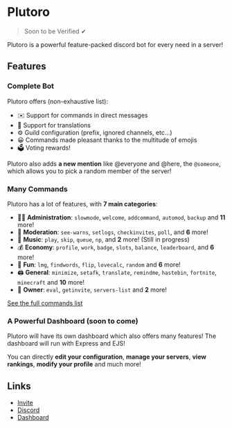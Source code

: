 # Plutoro

> Soon to be Verified ✔

Plutoro is a powerful feature-packed discord bot for every need in a server!

## Features

### Complete Bot

Plutoro offers (non-exhaustive list):
*   ✉️ Support for commands in direct messages
*   💬 Support for translations
*   ⚙️ Guild configuration (prefix, ignored channels, etc...)
*   😀 Commands made pleasant thanks to the multitude of emojis
*   🗳️ Voting rewards!

Plutoro also adds **a new mention** like @everyone and @here, the `@someone`, which allows you to pick a random member of the server!

### Many Commands

Plutoro has a lot of features, with **7 main categories**:

*   👩‍💼 **Administration**: `slowmode`, `welcome`, `addcommand`, `automod`, `backup` and **11** more! 
*   🚓 **Moderation**: `see-warns`, `setlogs`, `checkinvites`, `poll`, and **6** more! 
*   🎵 **Music**: `play`, `skip`, `queue`, `np`, and **2** more! (Still in progress)
*   💰 **Economy**: `profile`, `work`, `badge`, `slots`, `balance`, `leaderboard`, and **6** more! 
*   👻 **Fun**: `lmg`, `findwords`, `flip`, `lovecalc`, `random` and **6** more! 
*   🖨️ **General**: `minimize`, `setafk`, `translate`, `remindme`, `hastebin`, `fortnite`, `minecraft` and **10** more! 
*   👑 **Owner**: `eval`, `getinvite`, `servers-list` and **2** more!

[See the full commands list](https://invite.plutoro.com/)

### A Powerful Dashboard (soon to come)

Plutoro will have its own dashboard which also offers many features! The dashboard will run with Express and EJS!


You can directly **edit your configuration**, **manage your servers**, **view rankings**, **modify your profile** and much more!

## Links

*   [Invite](https://www.plutoro.com/invite)
*   [Discord](https://www.plutoro.com/support)
*   [Dashboard](https://dashboard.plutoro.com/)